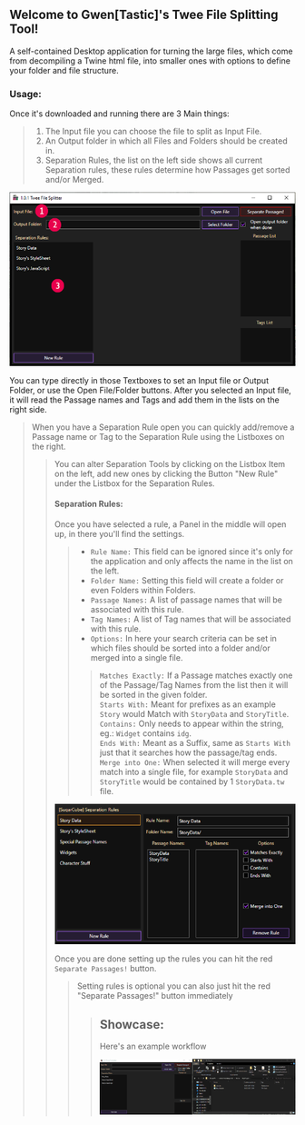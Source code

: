 ## Welcome to Gwen[Tastic]'s Twee File Splitting Tool!
A self-contained Desktop application for turning the large files, which come from decompiling a Twine html file, into smaller ones with options to define your folder and file structure.

### Usage:
Once it's downloaded and running there are 3 Main things:
> 1. The Input file you can choose the file to split as Input File.
> 2. An Output folder in which all Files and Folders should be created in.
> 3. Separation Rules, the list on the left side shows all current Separation rules, these rules determine how Passages get sorted and/or Merged.

![](assets/images/TweeFileSplitter_1.png)

You can type directly in those Textboxes to set an Input file or Output Folder, or use the Open File/Folder buttons.
After you selected an Input file, it will read the Passage names and Tags and add them in the lists on the right side.


<blockquote class="info">When you have a Separation Rule open you can quickly add/remove a Passage name or Tag to the Separation Rule using the Listboxes on the right.<blockquote>


You can alter Separation Tools by clicking on the Listbox Item on the left, add new ones by clicking the Button "New Rule" under the Listbox for the Separation Rules.

#### Separation Rules:
Once you have selected a rule, a Panel in the middle will open up, in there you'll find the settings.


> - `Rule Name:` This field can be ignored since it's only for the application and only affects the name in the list on the left.
> - `Folder Name:` Setting this field will create a folder or even Folders within Folders. 
> - `Passage Names:` A list of passage names that will be associated with this rule.
> - `Tag Names:` A list of Tag names that will be associated with this rule.
> - `Options:` In here your search criteria can be set in which files should be sorted into a folder and/or merged into a single file.
> > `Matches Exactly:` If a Passage matches exactly one of the Passage/Tag Names from the list then it will be sorted in the given folder.<br>
> > `Starts With:` Meant for prefixes as an example `Story` would Match with `StoryData` and `StoryTitle`.<br>
> > `Contains:` Only needs to appear within the string, eg.: `Widget` contains `idg`.<br>
> > `Ends With:` Meant as a Suffix, same as `Starts With` just that it searches how the passage/tag ends.<br>
> > `Merge into One:` When selected it will merge every match into a single file, for example `StoryData` and `StoryTitle` would be contained by 1 `StoryData.tw` file.<br>

![](assets/images/TweeFileSplitter_SeparationRule.png)

Once you are done setting up the rules you can hit the red `Separate Passages!` button.


<blockquote class="info">Setting rules is optional you can also just hit the red "Separate Passages!" button immediately<blockquote>


## Showcase:
Here's an example workflow<br>

![](assets/images/TweeFileSplitter_demo_1.gif)
